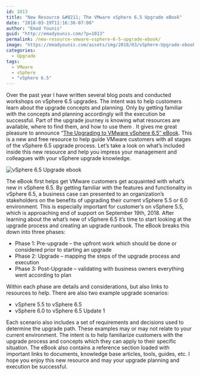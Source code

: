 ```yaml
---
id: 1013
title: "New Resource &#8211; The VMware vSphere 6.5 Upgrade eBook"
date: "2018-03-19T11:16:36-07:00"
author: "Emad Younis"
guid: "http://emadyounis.com/?p=1013"
permalink: /new-resource-vmware-vsphere-6-5-upgrade-ebook/
image: "https://emadyounis.com/assets/img/2018/03/vSphere-Upgrade-ebook.png"
categories:
  - Upgrade
tags:
  - VMware
  - vSphere
  - "vSphere 6.5"
---
```


Over the past year I have written several blog posts and conducted workshops on vSphere 6.5 upgrades. The intent was to help customers learn about the upgrade concepts and planning. Only by getting familiar with the concepts and planning accordingly will the execution be successful. Part of the upgrade journey is knowing what resources are available, where to find them, and how to use them . It gives me great pleasure to announce “[The Upgrading to VMware vSphere 6.5″ eBook](https://secure.vmware.com/45026_REG?touch=1&cid=70134000001SpfU). This is a new and free resource to help guide VMware customers with all stages of the vSphere 6.5 upgrade process. Let’s take a look on what’s included inside this new resource and help you impress your management and colleagues with your vSphere upgrade knowledge.

![vSphere 6.5 Upgrade ebook](https://emadyounis.com/assets/img/2018/03/vSphere-Upgrade-ebook.png?resize=906%2C701)

The eBook first helps get VMware customers get acquainted with what’s new in vSphere 6.5. By getting familiar with the features and functionality in vSphere 6.5, a business case can presented to an organization’s stakeholders on the benefits of upgrading their current vSphere 5.5 or 6.0 environment. This is especially important for customer’s on vSphere 5.5, which is approaching end of support on September 19th, 2018. After learning about the what’s new of vSphere 6.5 it’s time to start looking at the upgrade process and creating an upgrade runbook. The eBook breaks this down into three phases:

- Phase 1: Pre-upgrade – the upfront work which should be done or considered prior to starting an upgrade
- Phase 2: Upgrade – mapping the steps of the upgrade process and execution
- Phase 3: Post-Upgrade – validating with business owners everything went according to plan

Within each phase are details and considerations, but also links to resources to help. There are also two example upgrade scenarios:

- vSphere 5.5 to vSphere 6.5
- vSphere 6.0 to vSphere 6.5 Update 1

Each scenario also includes a set of requirements and decisions used to determine the upgrade path. These examples may or may not relate to your current environment. The intent is to help familiarize customers with the upgrade process and concepts which they can apply to their specific situation. The eBook also contains a reference section loaded with important links to documents, knowledge base articles, tools, guides, etc. I hope you enjoy this new resource and may your upgrade planning and execution be successful.
